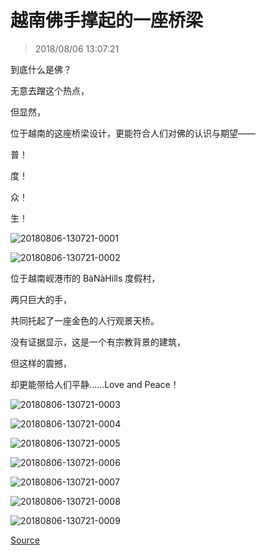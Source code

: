 # 越南佛手撑起的一座桥梁

> 2018/08/06 13:07:21

 

到底什么是佛？

无意去蹭这个热点，

但显然，

位于越南的这座桥梁设计，更能符合人们对佛的认识与期望——

 

普！

度！

众！

生！

![20180806-130721-0001](/assets/images/20180806-130721-0001.jpg)

![20180806-130721-0002](/assets/images/20180806-130721-0002.jpg)

位于越南岘港市的 BàNàHills 度假村，

两只巨大的手，

共同托起了一座金色的人行观景天桥。

 

没有证据显示，这是一个有宗教背景的建筑，

但这样的震撼，

却更能带给人们平静……Love and Peace！

![20180806-130721-0003](/assets/images/20180806-130721-0003.jpg)

![20180806-130721-0004](/assets/images/20180806-130721-0004.jpg)

![20180806-130721-0005](/assets/images/20180806-130721-0005.jpg)

![20180806-130721-0006](/assets/images/20180806-130721-0006.jpg)

![20180806-130721-0007](/assets/images/20180806-130721-0007.jpg)

![20180806-130721-0008](/assets/images/20180806-130721-0008.jpg)

![20180806-130721-0009](/assets/images/20180806-130721-0009.jpg)

[Source](https://designyoutrust.com/2018/07/cradled-by-two-giant-hands-the-golden-bridge-in-vietnam-is-unlike-any-other/)

